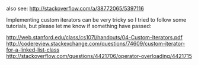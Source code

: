 also see:
http://stackoverflow.com/a/38772065/5397116

Implementing custom iterators can be very tricky so I tried to follow some tutorials, but please let me know if something have passed:

http://web.stanford.edu/class/cs107l/handouts/04-Custom-Iterators.pdf  
http://codereview.stackexchange.com/questions/74609/custom-iterator-for-a-linked-list-class  
http://stackoverflow.com/questions/4421706/operator-overloading/4421715
